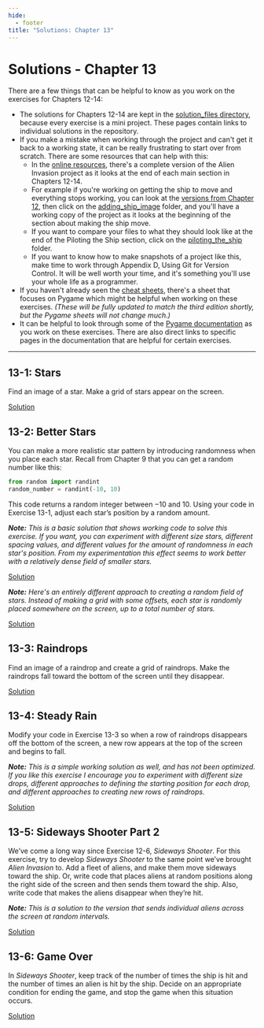 ```yaml
---
hide:
  - footer
title: "Solutions: Chapter 13"
---
```


# Solutions - Chapter 13

There are a few things that can be helpful to know as you work on the exercises for Chapters 12-14:

- The solutions for Chapters 12-14 are kept in the [solution_files directory](https://github.com/ehmatthes/pcc_3e/tree/main/solution_files), because every exercise is a mini project. These pages contain links to individual solutions in the repository.
- If you make a mistake when working through the project and can't get it back to a working state, it can be really frustrating to start over from scratch. There are some resources that can help with this:
    - In the [online resources](https://github.com/ehmatthes/pcc_3e), there's a complete version of the Alien Invasion project as it looks at the end of each main section in Chapters 12-14.
    - For example if you're working on getting the ship to move and everything stops working, you can look at the [versions from Chapter 12](https://github.com/ehmatthes/pcc_3e/tree/main/chapter_12), then click on the [adding_ship_image](https://github.com/ehmatthes/pcc_3e/tree/main/chapter_12/adding_ship_image) folder, and you'll have a working copy of the project as it looks at the beginning of the section about making the ship move.
    - If you want to compare your files to what they should look like at the end of the Piloting the Ship section, click on the [piloting_the_ship](https://github.com/ehmatthes/pcc_3e/tree/main/chapter_12/piloting_the_ship) folder.
    - If you want to know how to make snapshots of a project like this, make time to work through Appendix D, Using Git for Version Control. It will be well worth your time, and it's something you'll use your whole life as a programmer.
- If you haven't already seen the [cheat sheets](https://ehmatthes.github.io/pcc_2e/cheat_sheets/cheat_sheets/), there's a sheet that focuses on Pygame which might be helpful when working on these exercises. *(These will be fully updated to match the third edition shortly, but the Pygame sheets will not change much.)*
- It can be helpful to look through some of the [Pygame documentation](https://www.pygame.org/docs/) as you work on these exercises. There are also direct links to specific pages in the documentation that are helpful for certain exercises.

---

## 13-1: Stars

Find an image of a star. Make a grid of stars appear on the screen.

[Solution](https://github.com/ehmatthes/pcc_3e/tree/main/solution_files/chapter_13/ex_13_1_stars)

## 13-2: Better Stars

You can make a more realistic star pattern by introducing randomness when you place each star. Recall from Chapter 9 that you can get a random number like this:

```python
from random import randint
random_number = randint(-10, 10)
```

This code returns a random integer between −10 and 10. Using your code in Exercise 13-1, adjust each star’s position by a random amount.

***Note:** This is a basic solution that shows working code to solve this exercise. If you want, you can experiment with different size stars, different spacing values, and different values for the amount of randomness in each star's position. From my experimentation this effect seems to work better with a relatively dense field of smaller stars.*

[Solution](https://github.com/ehmatthes/pcc_3e/tree/main/solution_files/chapter_13/ex_13_2_better_stars)

***Note:** Here's an entirely different approach to creating a random field of stars. Instead of making a grid with some offsets, each star is randomly placed somewhere on the screen, up to a total number of stars.*

[Solution](https://github.com/ehmatthes/pcc_3e/tree/main/solution_files/chapter_13/ex_13_2_better_stars_alternate)

## 13-3: Raindrops

Find an image of a raindrop and create a grid of raindrops. Make the raindrops fall toward the bottom of the screen until they disappear.

[Solution](https://github.com/ehmatthes/pcc_3e/tree/main/solution_files/chapter_13/ex_13_3_raindrops)

## 13-4: Steady Rain

Modify your code in Exercise 13-3 so when a row of raindrops disappears off the bottom of the screen, a new row appears at the top of the screen and begins to fall.

***Note:** This is a simple working solution as well, and has not been optimized. If you like this exercise I encourage you to experiment with different size drops, different approaches to defining the starting position for each drop, and different approaches to creating new rows of raindrops.*

[Solution](https://github.com/ehmatthes/pcc_3e/tree/main/solution_files/chapter_13/ex_13_4_steady_rain)

## 13-5: Sideways Shooter Part 2

We’ve come a long way since Exercise 12-6, *Sideways Shooter*. For this exercise, try to develop *Sideways Shooter* to the same point we’ve brought *Alien Invasion* to. Add a fleet of aliens, and make them move sideways toward the ship. Or, write code that places aliens at random positions along the right side of the screen and then sends them toward the ship. Also, write code that makes the aliens disappear when they’re hit.

***Note:** This is a solution to the version that sends individual aliens across the screen at random intervals.*

[Solution](https://github.com/ehmatthes/pcc_3e/tree/main/solution_files/chapter_13/ex_13_5_sideways_shooter_2)

## 13-6: Game Over

In *Sideways Shooter*, keep track of the number of times the ship is hit and the number of times an alien is hit by the ship. Decide on an appropriate condition for ending the game, and stop the game when this situation occurs.

[Solution](https://github.com/ehmatthes/pcc_3e/tree/main/solution_files/chapter_13/ex_13_6_game_over)
